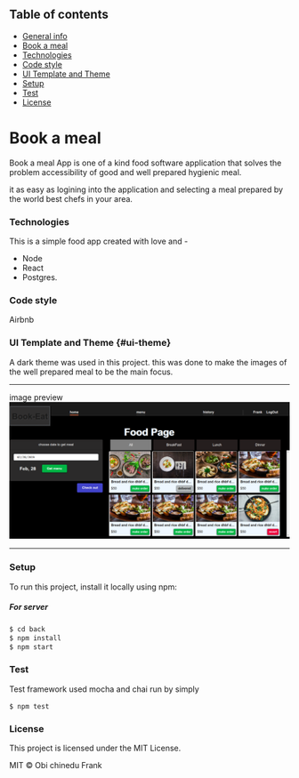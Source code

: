 ## Table of contents

* [General info](#general-info)
* [Book a meal](#book-a-meal)
* [Technologies](#technologies)
* [Code style](#code-style)
* [UI Template and Theme](#ui-theme)
* [Setup](#setup)
* [Test](#test)
* [License](#license)


# Book a meal

Book a meal App is one of a kind food software application that solves the problem
accessibility of good and well prepared hygienic meal.

it as easy as logining into the application and selecting a meal prepared by the world 
best chefs in your area.

### Technologies 

This is a simple food app created with love and -
 - Node 
 - React
 - Postgres.

### Code style 
Airbnb

### UI Template and Theme {#ui-theme}
A dark theme was used in this project.
this was done to make the images of the well prepared meal 
to be the main focus.

---

image preview
	![book a meal](./front/UI/img/book-a-meal.png)

---

### Setup 
To run this project, install it locally using npm:

##### For server

```
$ cd back
$ npm install
$ npm start
```



### Test 
Test framework used mocha and chai
run by simply

```
$ npm test
```

### License 
This project is licensed under the MIT License.

MIT © Obi chinedu Frank

